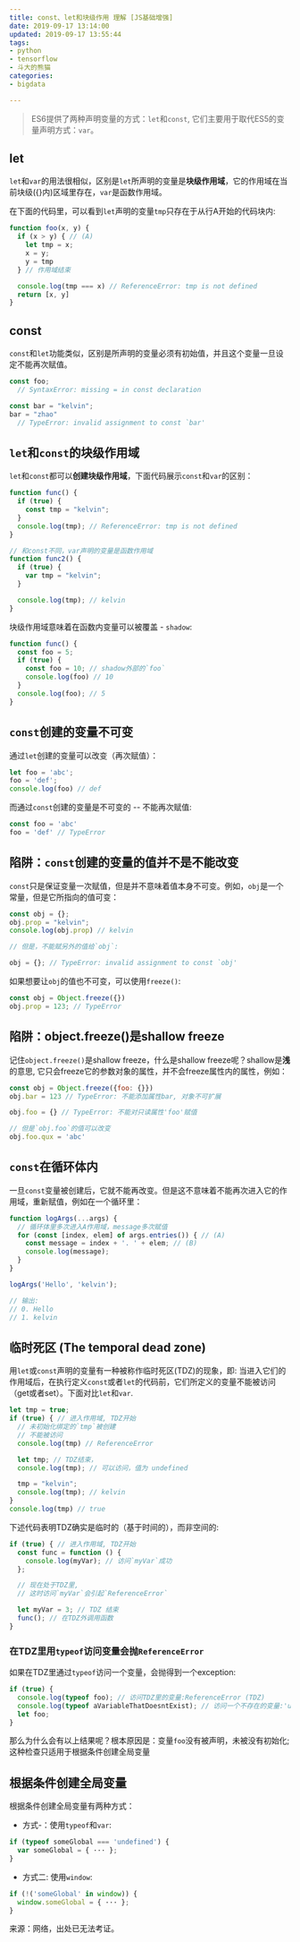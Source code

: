 ```yaml
---
title: const、let和块级作用 理解 [JS基础增强]
date: 2019-09-17 13:14:00
updated: 2019-09-17 13:55:44
tags: 
- python
- tensorflow
- 斗大的熊猫
categories: 
- bigdata

---
```

> ES6提供了两种声明变量的方式：`let`和`const`, 它们主要用于取代ES5的变量声明方式：`var`。

## let

`let`和`var`的用法很相似，区别是`let`所声明的变量是**块级作用域**，它的作用域在当前块级({}内)区域里存在，`var`是函数作用域。


<!--more-->


在下面的代码里，可以看到`let`声明的变量`tmp`只存在于从行A开始的代码块内:

```Javascript
function foo(x, y) {
  if (x > y) { // (A)
    let tmp = x;
    x = y;
    y = tmp
  } // 作用域结束

  console.log(tmp === x) // ReferenceError: tmp is not defined
  return [x, y]
}
```

## const

`const`和`let`功能类似，区别是所声明的变量必须有初始值，并且这个变量一旦设定不能再次赋值。

```Javascript
const foo;
  // SyntaxError: missing = in const declaration

const bar = "kelvin";
bar = "zhao"
  // TypeError: invalid assignment to const `bar'
```

## `let`和`const`的块级作用域

`let`和`const`都可以**创建块级作用域**，下面代码展示`const`和`var`的区别：

```Javascript
function func() {
  if (true) {
    const tmp = "kelvin";
  }
  console.log(tmp); // ReferenceError: tmp is not defined
}

// 和const不同，var声明的变量是函数作用域
function func2() {
  if (true) {
    var tmp = "kelvin";
  }

  console.log(tmp); // kelvin
}
```

块级作用域意味着在函数内变量可以被覆盖 - `shadow`:

```Javascript
function func() {
  const foo = 5;
  if (true) {
    const foo = 10; // shadow外部的`foo`
    console.log(foo) // 10
  }
  console.log(foo); // 5
}
```

## `const`创建的变量不可变

通过`let`创建的变量可以改变（再次赋值）：

```Javascript
let foo = 'abc';
foo = 'def';
console.log(foo) // def
```

而通过`const`创建的变量是不可变的 -- 不能再次赋值:

```Javascript
const foo = 'abc'
foo = 'def' // TypeError
```

## 陷阱：`const`创建的变量的值并不是不能改变

`const`只是保证变量一次赋值，但是并不意味着值本身不可变。例如，`obj`是一个常量，但是它所指向的值可变：

```Javascript
const obj = {};
obj.prop = "kelvin";
console.log(obj.prop) // kelvin

// 但是，不能赋另外的值给`obj`:

obj = {}; // TypeError: invalid assignment to const `obj'
```

如果想要让`obj`的值也不可变，可以使用`freeze()`:

```Javascript
const obj = Object.freeze({})
obj.prop = 123; // TypeError
```

## 陷阱：object.freeze()是**shallow freeze**

记住`object.freeze()`是shallow freeze，什么是shallow freeze呢？shallow是**浅**的意思, 它只会freeze它的参数对象的属性，并不会freeze属性内的属性，例如：

```Javascript
const obj = Object.freeze({foo: {}})
obj.bar = 123 // TypeError: 不能添加属性bar, 对象不可扩展

obj.foo = {} // TypeError: 不能对只读属性'foo'赋值

// 但是`obj.foo`的值可以改变
obj.foo.qux = 'abc'
```

## `const`在循环体内

一旦`const`变量被创建后，它就不能再改变。但是这不意味着不能再次进入它的作用域，重新赋值，例如在一个循环里：

```Javascript
function logArgs(...args) {
  // 循环体里多次进入A作用域，message多次赋值
  for (const [index, elem] of args.entries()) { // (A)
    const message = index + '. ' + elem; // (B)
    console.log(message);
  }
}

logArgs('Hello', 'kelvin');

// 输出:
// 0. Hello
// 1. kelvin
```

## 临时死区 (The temporal dead zone)

用`let`或`const`声明的变量有一种被称作临时死区(TDZ)的现象，即: 当进入它们的作用域后，在执行定义`const`或者`let`的代码前，它们所定义的变量不能被访问（get或者set）。下面对比`let`和`var`.

```Javascript
let tmp = true;
if (true) { // 进入作用域, TDZ开始
  // 未初始化绑定的`tmp`被创建
  // 不能被访问
  console.log(tmp) // ReferenceError

  let tmp; // TDZ结束，
  console.log(tmp); // 可以访问，值为 undefined

  tmp = "kelvin";
  console.log(tmp); // kelvin
}
console.log(tmp) // true
```

下述代码表明TDZ确实是临时的（基于时间的），而非空间的:

```Javascript
if (true) { // 进入作用域, TDZ开始
  const func = function () {
    console.log(myVar); // 访问`myVar`成功
  };

  // 现在处于TDZ里,
  // 这时访问`myVar`会引起`ReferenceError`

  let myVar = 3; // TDZ 结束
  func(); // 在TDZ外调用函数
}
```

### 在TDZ里用`typeof`访问变量会抛`ReferenceError`

如果在TDZ里通过`typeof`访问一个变量，会抛得到一个exception:

```Javascript
if (true) {
  console.log(typeof foo); // 访问TDZ里的变量:ReferenceError (TDZ)
  console.log(typeof aVariableThatDoesntExist); // 访问一个不存在的变量:'undefined'
  let foo;
}
```

那么为什么会有以上结果呢？根本原因是：变量`foo`没有被声明，未被没有初始化; 这种检查只适用于根据条件创建全局变量

## 根据条件创建全局变量

根据条件创建全局变量有两种方式：

- 方式-：使用`typeof`和`var`:

```Javascript
if (typeof someGlobal === 'undefined') {
  var someGlobal = { ··· };
}
```

- 方式二: 使用`window`:

```Javascript
if (!('someGlobal' in window)) {
  window.someGlobal = { ··· };
}
```

来源：网络，出处已无法考证。